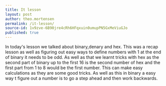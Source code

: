 ```yaml
---
title: It lesson
layout: post
author: theo.mortensen
permalink: /it-lesson/
source-id: 1v9zve-6B90jre4cRh6HFqxuin0umupPN5GxMeViuGJo
published: true
---
```

In today's lesson we talked about binary,denary and hex. This was a recap lesson as well as figuring out easy ways to define numbers with 1 at the end of binary it needs to be odd. As well as that we learnt tricks with hex as the second part of binary up to the first 16 is the second number of hex and the first part from 1 to 8 would be the first number. This can make easy calculations as they are some good tricks. As well as this in binary a easy way t figure out a number is to go a step ahead and then work backwards.

